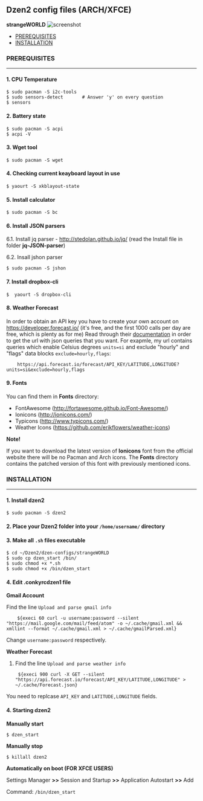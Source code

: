 ## Dzen2 config files (ARCH/XFCE)

**strangeWORLD**
![screenshot](https://github.com/Ksiencha/Dzen2/blob/master/Screenshot.png)

* [PREREQUISITES](https://github.com/Ksiencha/Dzen2/blob/master/README.md#prerequisites)
* [INSTALLATION](https://github.com/Ksiencha/Dzen2/blob/master/README.md#installation)

### PREREQUISITES
---
#### 1. CPU Temperature

    $ sudo pacman -S i2c-tools
    $ sudo sensors-detect       # Answer 'y' on every question
    $ sensors

#### 2. Battery state

    $ sudo pacman -S acpi
    $ acpi -V

#### 3. Wget tool

    $ sudo pacman -S wget

#### 4. Checking current keayboard layout in use

    $ yaourt -S xkblayout-state

#### 5. Install calculator

    $ sudo pacman -S bc

#### 6. Install JSON parsers 

6.1. Install jq parser - http://stedolan.github.io/jq/ (read the Install file in folder **jq-JSON-parser**)

6.2. Insall jshon parser

    $ sudo pacman -S jshon

#### 7. Install dropbox-cli

    $  yaourt -S dropbox-cli
    
#### 8. Weather Forecast

In order to obtain an API key you have to create your own account on https://developer.forecast.io/ (it's free, and the first 1000 calls per day are free, which is plenty as for me)
Read through their [documentation](https://developer.forecast.io/docs/v2) in order to get the url with json queries that you want. For exapmle, my url contains queries which enable Celsius degrees `units=si` and exclude "hourly" and "flags" data blocks `exclude=hourly,flags`:

        https://api.forecast.io/forecast/API_KEY/LATITUDE,LONGITUDE?units=si&exclude=hourly,flags


#### 9. Fonts

You can find them in **Fonts** directory:

* FontAwesome (http://fortawesome.github.io/Font-Awesome/)
* Ionicons (http://ionicons.com/)
* Typicons (http://www.typicons.com/)
* Weather Icons (https://github.com/erikflowers/weather-icons)

**Note!**

If you want to download the latest version of **Ionicons** font from the official website there will be no Pacman and Arch icons. The **Fonts** directory contains the patched version of this font with previously mentioned icons.


### INSTALLATION
---

#### 1. Install dzen2

    $ sudo pacman -S dzen2

#### 2. Place your Dzen2 folder into your `/home/username/` directory
#### 3. Make all `.sh` files executable

    $ cd ~/Dzen2/dzen-configs/strangeWORLD
    $ sudo cp dzen_start /bin/
    $ sudo chmod +x *.sh
    $ sudo chmod +x /bin/dzen_start

#### 4. Edit .conkyrcdzen1 file

**Gmail Account**

Find  the line `Upload and parse gmail info`

        ${execi 60 curl -u username:password --silent "https://mail.google.com/mail/feed/atom" -o ~/.cache/gmail.xml && xmllint --format ~/.cache/gmail.xml > ~/.cache/gmailParsed.xml}

Change `username:password` respectively. 

**Weather Forecast**

1. Find the line `Upload and parse weather info`

        ${execi 900 curl -X GET --silent "https://api.forecast.io/forecast/API_KEY/LATITUDE,LONGITUDE" > ~/.cache/Forecast.json}

You need to replcase `API_KEY` and `LATITUDE,LONGITUDE` fields.

#### 4. Starting dzen2

**Manually start**

    $ dzen_start

**Manually stop**

    $ killall dzen2

**Automatically on boot (FOR XFCE USERS)**

Settings Manager **>>** Session and Startup **>>** Application Autostart **>>** Add

Command: `/bin/dzen_start`
